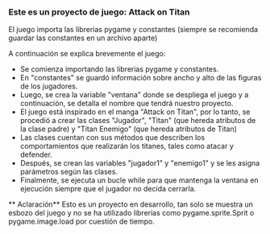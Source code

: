 ### Este es un proyecto de juego: Attack on Titan 
<p>
El juego importa las librerias pygame y constantes (siempre se recomienda guardar las constantes en un archivo aparte)
</p>

<p>
A continuación se explica brevemente el juego:
</p>


- Se comienza importando las librerias pygame y constantes.
- En "constantes" se guardó información sobre ancho y alto de las figuras de los jugadores.
- Luego, se crea la variable "ventana" donde se despliega el juego y a continuación, se detalla el nombre que tendrá nuestro proyecto.
- El juego está inspirado en el manga "Attack on Titan", por lo tanto, se procedió a crear las clases "Jugador", "Titan" (que hereda atributos de la clase padre) y "Titan Enemigo" (que hereda atributos de Titan)
- Las clases cuentan con sus métodos que describen los comportamientos que realizarán los titanes, tales como atacar y defender.
- Después, se crean las variables "jugador1" y "enemigo1" y se les asigna parámetros según las clases.
- Finalmente, se ejecuta un bucle while para que mantenga la ventana en ejecución siempre que el jugador no decida cerrarla. 

<p>
** Aclaración**
Esto es un proyecto en desarrollo, tan solo se muestra un esbozo del juego y no se ha utilizado librerias como pygame.sprite.Sprit o pygame.image.load por cuestión de tiempo.
</p>


